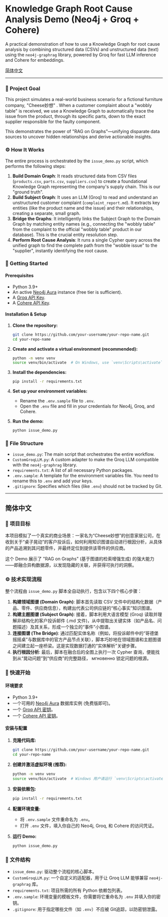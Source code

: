 # Knowledge Graph Root Cause Analysis Demo (Neo4j + Groq + Cohere)

A practical demonstration of how to use a Knowledge Graph for root cause analysis by combining structured data (CSVs) and unstructured data (text) using the `neo4j-graphrag` library, powered by Groq for fast LLM inference and Cohere for embeddings.

[简体中文](#简体中文)

---

### 🎯 Project Goal

This project simulates a real-world business scenario for a fictional furniture company, "Cheese妙想" . When a customer complaint about a "wobbly table" is received, we use a Knowledge Graph to automatically trace the issue from the product, through its specific parts, down to the exact supplier responsible for the faulty component.

This demonstrates the power of "RAG on Graphs"—unifying disparate data sources to uncover hidden relationships and derive actionable insights.

### ⚙️ How It Works

The entire process is orchestrated by the `issue_demo.py` script, which performs the following steps:

1.  **Build Domain Graph**: It reads structured data from CSV files (`products.csv`, `parts.csv`, `suppliers.csv`) to create a foundational Knowledge Graph representing the company's supply chain. This is our "ground truth".
2.  **Build Subject Graph**: It uses an LLM (Groq) to read and understand an unstructured customer complaint (`complaint_report.md`). It extracts key entities (like the product name and the issue) and their relationships, creating a separate, small graph.
3.  **Bridge the Graphs**: It intelligently links the Subject Graph to the Domain Graph by matching entity names (e.g., connecting the "wobbly table" from the complaint to the official "wobbly table" product in our database). This is the crucial entity resolution step.
4.  **Perform Root Cause Analysis**: It runs a single Cypher query across the unified graph to find the complete path from the "wobble issue" to the "supplier", instantly identifying the root cause.


### 🚀 Getting Started

#### Prerequisites

*   Python 3.9+
*   An active [Neo4j Aura](https://neo4j.com/cloud/platform/aura-graph-database/) instance (free tier is sufficient).
*   A [Groq API Key](https://console.groq.com/keys).
*   A [Cohere API Key](https://dashboard.cohere.com/api-keys).

#### Installation & Setup

1.  **Clone the repository:**
    ```bash
    git clone https://github.com/your-username/your-repo-name.git
    cd your-repo-name
    ```

2.  **Create and activate a virtual environment (recommended):**
    ```bash
    python -m venv venv
    source venv/bin/activate  # On Windows, use `venv\Scripts\activate`
    ```

3.  **Install the dependencies:**
    ```bash
    pip install -r requirements.txt
    ```

4.  **Set up your environment variables:**
    *   Rename the `.env.sample` file to `.env`.
    *   Open the `.env` file and fill in your credentials for Neo4j, Groq, and Cohere.

5.  **Run the demo:**
    ```bash
    python issue_demo.py
    ```

### 📄 File Structure

*   `issue_demo.py`: The main script that orchestrates the entire workflow.
*   `CustomGroqLLM.py`: A custom adapter to make the Groq LLM compatible with the `neo4j-graphrag` library.
*   `requirements.txt`: A list of all necessary Python packages.
*   `.env.sample`: A template for the environment variables file. You need to rename this to `.env` and add your keys.
*   `.gitignore`: Specifies which files (like `.env`) should not be tracked by Git.

---

## 简体中文

### 🎯 项目目标

本项目模拟了一个真实的商业场景：一家名为“Cheese妙想”的创意家居公司，在收到关于“桌子晃动”的客户投诉后，如何利用知识图谱自动进行根因分析，从具体的产品追溯到其问题零件，并最终定位到提供该零件的供应商。

这个 Demo 展示了 "RAG on Graphs" (基于图谱的检索增强生成) 的强大能力——即融合异构数据源，以发现隐藏的关联，并获得可执行的洞察。

### ⚙️ 技术实现流程

整个流程由 `issue_demo.py` 脚本全自动执行，包含以下四个核心步骤：

1.  **构建领域图谱 (Domain Graph)**: 脚本首先读取 CSV 文件中的结构化数据（产品、零件、供应商信息），构建出代表公司供应链的“核心事实”知识图谱。
2.  **构建主题图谱 (Subject Graph)**: 接着，脚本利用大语言模型 (Groq) 读取并理解非结构化的客户投诉邮件 (.md 文件)，从中提取出关键实体（如产品名、问题描述）及其关系，形成一个独立的“事件”小图谱。
3.  **连接图谱 (The Bridge)**: 通过匹配实体名称（例如，将投诉邮件中的“哥德堡摇摇桌”与数据库中的官方产品节点关联），脚本巧妙地在领域图谱和主题图谱之间建立起一座桥梁。这是实现数据打通的“实体解析”关键步骤。
4.  **执行根因分析**: 最后，脚本在融合后的全图上执行一次 Cypher 查询，便能找到从“晃动问题”到“供应商”的完整路径， мгновенно 锁定问题的根源。


### 🚀 快速开始

#### 环境要求

*   Python 3.9+
*   一个可用的 [Neo4j Aura](https://neo4j.com/cloud/platform/aura-graph-database/) 数据库实例 (免费版即可)。
*   一个 [Groq API 密钥](https://console.groq.com/keys)。
*   一个 [Cohere API 密钥](https://dashboard.cohere.com/api-keys)。

#### 安装与配置

1.  **克隆代码库:**
    ```bash
    git clone https://github.com/your-username/your-repo-name.git
    cd your-repo-name
    ```

2.  **创建并激活虚拟环境 (推荐):**
    ```bash
    python -m venv venv
    source venv/bin/activate  # Windows 用户请运行 `venv\Scripts\activate`
    ```

3.  **安装依赖包:**
    ```bash
    pip install -r requirements.txt
    ```

4.  **配置环境变量:**
    *   将 `.env.sample` 文件重命名为 `.env`。
    *   打开 `.env` 文件，填入你自己的 Neo4j, Groq, 和 Cohere 的访问凭证。

5.  **运行 Demo:**
    ```bash
    python issue_demo.py
    ```

### 📄 文件结构

*   `issue_demo.py`: 驱动整个流程的核心脚本。
*   `CustomGroqLLM.py`: 一个自定义的适配器，用于让 Groq LLM 能够兼容 `neo4j-graphrag` 库。
*   `requirements.txt`: 项目所需的所有 Python 依赖包列表。
*   `.env.sample`: 环境变量的模板文件，你需要将它重命名为 `.env` 并填入你的密钥。
*   `.gitignore`: 用于指定哪些文件（如 `.env`）不应被 Git追踪，以防密钥泄露。